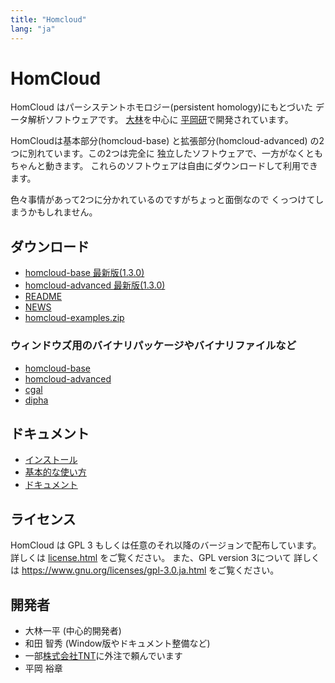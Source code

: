```yaml
---
title: "Homcloud"
lang: "ja"
---
```


# HomCloud

HomCloud はパーシステントホモロジー(persistent homology)にもとづいた
データ解析ソフトウェアです。
[大林](http://www.wpi-aimr.tohoku.ac.jp/hiraoka_labo/obayashi/)を中心に
[平岡研](http://www.wpi-aimr.tohoku.ac.jp/hiraoka_labo/)で開発されています。

HomCloudは基本部分(homcloud-base)
と拡張部分(homcloud-advanced)
の2つに別れています。この2つは完全に
独立したソフトウェアで、一方がなくともちゃんと動きます。
これらのソフトウェアは自由にダウンロードして利用できます。

色々事情があって2つに分かれているのですがちょっと面倒なので
くっつけてしまうかもしれません。

## <a name="download"> ダウンロード

* [homcloud-base 最新版(1.3.0)](download/homcloud-base-1.3.0.tar.gz)
* [homcloud-advanced 最新版(1.3.0)](download/homcloud-advanced-1.3.0.tar.gz)
* [README](download/README)
* [NEWS](download/NEWS)
* [homcloud-examples.zip](download/homcloud-examples.zip)

### ウィンドウズ用のバイナリパッケージやバイナリファイルなど

* [homcloud-base](download/win/homcloud_base-1.2.1-cp36-cp36m-win_amd64.whl)
* [homcloud-advanced](download/win/homcloud_advanced-1.2.1-py3-none-any.whl)
* [cgal](download/win/cgal-20180514T003016Z-001.zip)
* [dipha](download/win/dipha-20180514T003045Z-001.zip)

## ドキュメント

* [インストール](homcloud-docs-ja/OS_selects.html)
* [基本的な使い方](basic-usage.html)
* [ドキュメント](homcloud-docs-ja/index.html)

## ライセンス

HomCloud は GPL 3 もしくは任意のそれ以降のバージョンで配布しています。
詳しくは [license.html](license.html) をご覧ください。
また、GPL version 3について
詳しくは <https://www.gnu.org/licenses/gpl-3.0.ja.html>
をご覧ください。

## 開発者

* 大林一平 (中心的開発者)
* 和田 智秀 (Window版やドキュメント整備など)
* 一部[株式会社TNT](http://www.trans-nt.com/)に外注で頼んでいます
* 平岡 裕章
